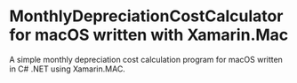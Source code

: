 # MonthlyDepreciationCostCalculator for macOS written with Xamarin.Mac

A simple monthly depreciation cost calculation program for macOS written in C# .NET using Xamarin.MAC. 
